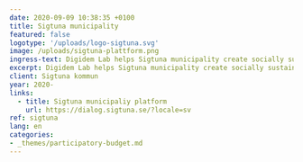 ```yaml
---
date: 2020-09-09 10:38:35 +0100
title: Sigtuna municipality
featured: false
logotype: '/uploads/logo-sigtuna.svg'
image: /uploads/sigtuna-plattform.png
ingress-text: Digidem Lab helps Sigtuna municipality create socially sustainable communities.
excerpt: Digidem Lab helps Sigtuna municipality create socially sustainable communities.
client: Sigtuna kommun
year: 2020-
links:
  - title: Sigtuna municipaliy platform
    url: https://dialog.sigtuna.se/?locale=sv
ref: sigtuna
lang: en
categories:
- _themes/participatory-budget.md
---
```

